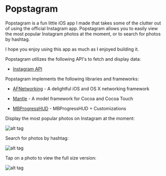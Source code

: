 Popstagram
==========
Popstagram is a fun little iOS app I made that takes some of the clutter out of using the official Instagram app. Popstagram allows you to easily view the most popular Instagram photos at the moment, or to search for photos by hashtag.

I hope you enjoy using this app as much as I enjoyed building it.

Popstagram utilizes the following API's to fetch and display data:
- [Instagram API](http://instagram.com/developer/)

Popstagram implements the following libraries and frameworks:

- [AFNetworking](https://github.com/AFNetworking/AFNetworking) - A delightful iOS and OS X networking framework

- [Mantle](https://github.com/Mantle/Mantle) - A model framework for Cocoa and Cocoa Touch

- [MBProgressHUD](https://github.com/jdg/MBProgressHUD) - MBProgressHUD + Customizations

Display the most popular photos on Instagram at the moment:

![alt tag](https://s5.mzstatic.com/us/r30/Purple1/v4/15/1e/6f/151e6f49-93af-044b-cee4-15653711f615/mzl.sipscrey.png?downloadKey=1410407282_9a93a70154ed3db528d7e200f309ce34)

Search for photos by hashtag:

![alt tag](https://s3.mzstatic.com/us/r30/Purple3/v4/14/69/6d/14696df7-56fa-8ce1-da27-2e5c9027e0bf/mzl.nmmbbxdr.png?downloadKey=1410407282_0311eaf78a21fedf8ae2bce99f667b68)

Tap on a photo to view the full size version:

![alt tag](https://s4.mzstatic.com/us/r30/Purple3/v4/d0/31/89/d0318935-bda2-0034-2b77-8fda6d1bb60f/mzl.ojmsqxzq.png?downloadKey=1410407282_1ac640a9c7dfe78a81c1d038bbc3dc47)
